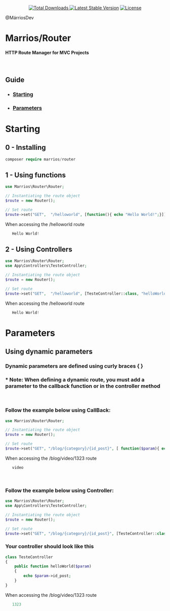 <p align="center">
    <a href="https://packagist.org/packages/marrios/router"><img src="https://img.shields.io/packagist/dt/marrios/router" alt="Total Downloads"</a>
    <a href="https://packagist.org/packages/marrios/firulincore"><img src="https://img.shields.io/packagist/v/marrios/router" alt="Latest Stable Version"></a>
    <a href="https://packagist.org/packages/marrios/router"><img src="https://img.shields.io/packagist/l/marrios/router" alt="License"></a>
</p>

@MárriosDev
# Marrios/Router


#### HTTP Route Manager for MVC Projects
<br>

## Guide

* ### [Starting](#starting)
* ### [Parameters](#parameters)

# Starting

## 0 - Installing

```php
composer require marrios/router
```


## 1 - Using functions


 ```php
 use Marrios\Router\Router;

 // Instantiating the route object
 $route = new Router();

// Set route
$route->set("GET",  "/helloworld", [function(){ echo "Hello World!";}])->run();

 ```
When accessing the /helloworld route
 ```php
    Hello World!
 ```


 <!-- ======================================== -->

## 2 - Using Controllers


 ```php
use Marrios\Router\Router;
use App\Controllers\TesteController;

// Instantiating the route object
$route = new Router();

// Set route
$route->set("GET",  "/helloworld", [TesteController::class, "helloWorld"])->run();

 ```
When accessing the /helloworld route
 ```php
    Hello World!
 ```


 <!-- ============================= -->



# Parameters
## Using dynamic parameters 
### Dynamic parameters are defined using curly braces { }
### * Note: When defining a dynamic route, you must add a parameter to the callback function or in the controller method

<br>

### Follow the example below using CallBack:

 ```php
 use Marrios\Router\Router;

 // Instantiating the route object
 $route = new Router();

// Set route
$route->set("GET", "/blog/{category}/{id_post}", [ function($param){ echo $param->category;}])->run();

 ```
When accessing the /blog/video/1323 route
 ```php
    video
 ```

 <br>

### Follow the example below using Controller:

 ```php
use Marrios\Router\Router;
use App\Controllers\TesteController;

// Instantiating the route object
$route = new Router();

// Set route
$route->set("GET", "/blog/{category}/{id_post}", [TesteController::class, "helloWorld"])->run();

 ```

### Your controller should look like this
```php
class TesteController
{
    public function helloWorld($param)
    {
        echo $param->id_post;
    }
}
```

When accessing the /blog/video/1323 route
 ```php
    1323
 ```